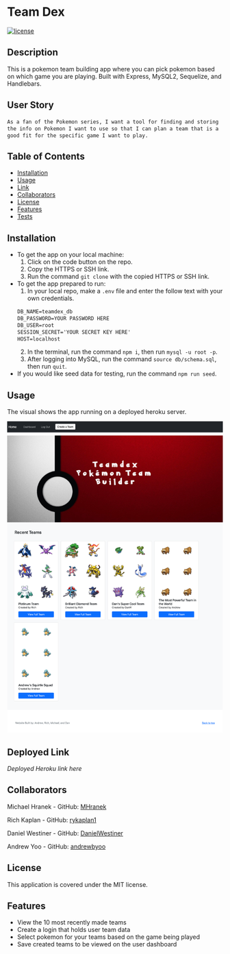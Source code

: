 # Team Dex
[![license](https://img.shields.io/badge/license-MIT-blue)](./LICENSE)
## Description
This is a pokemon team building app where you can pick pokemon based on which game you are playing. Built with Express, MySQL2, Sequelize, and Handlebars.

## User Story
```
As a fan of the Pokemon series, I want a tool for finding and storing the info on Pokemon I want to use so that I can plan a team that is a good fit for the specific game I want to play.
```

## Table of Contents
- [Installation](#installation)
- [Usage](#usage)
- [Link](#link)
- [Collaborators](#collaborators)
- [License](#license)
- [Features](#features)
- [Tests](#tests)

## Installation
- To get the app on your local machine:
  1. Click on the code button on the repo.
  2. Copy the HTTPS or SSH link.
  3. Run the command `git clone` with the copied HTTPS or SSH link.
- To get the app prepared to run:
  1. In your local repo, make a `.env` file and enter the follow text with your own credentials.
    ```
    DB_NAME=teamdex_db
    DB_PASSWORD=YOUR PASSWORD HERE
    DB_USER=root
    SESSION_SECRET='YOUR SECRET KEY HERE'
    HOST=localhost
    ```
  2. In the terminal, run the command `npm i`, then run `mysql -u root -p`.
  3. After logging into MySQL, run the command `source db/schema.sql`, then run `quit`.
- If you would like seed data for testing, run the command `npm run seed`.

## Usage
The visual shows the app running on a deployed heroku server.

![Team Dex Static Visual](./assets/teamdex-visual.png)

## Deployed Link
*Deployed Heroku link here*

## Collaborators
Michael Hranek - GitHub: [MHranek](https://github.com/MHranek)

Rich Kaplan - GitHub: [rykaplan1](https://github.com/rykaplan1)

Daniel Westiner - GitHub: [DanielWestiner](https://github.com/DanielWestiner)

Andrew Yoo - GitHub: [andrewbyoo](https://github.com/andrewbyoo)

## License
This application is covered under the MIT license.

## Features
- View the 10 most recently made teams
- Create a login that holds user team data
- Select pokemon for your teams based on the game being played
- Save created teams to be viewed on the user dashboard
